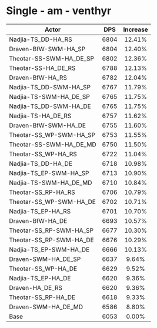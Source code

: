 # Single - am - venthyr
| Actor | DPS | Increase |
|---|:---:|:---:|
|Nadjia-TS_DD-HA_RS|6804|12.41%|
|Draven-BfW-SWM-HA_SP|6804|12.40%|
|Theotar-SS-SWM-HA_DE_SP|6802|12.36%|
|Theotar-SS-HA_DE_RS|6788|12.13%|
|Draven-BfW-HA_RS|6782|12.04%|
|Nadjia-TS_DD-SWM-HA_SP|6767|11.79%|
|Nadjia-TS-SWM-HA_DE_SP|6765|11.75%|
|Nadjia-TS_DD-SWM-HA_DE|6765|11.75%|
|Nadjia-TS-HA_DE_RS|6757|11.62%|
|Draven-BfW-SWM-HA_DE|6755|11.60%|
|Theotar-SS_WP-SWM-HA_SP|6753|11.55%|
|Theotar-SS-SWM-HA_DE_MD|6750|11.50%|
|Theotar-SS_WP-HA_RS|6722|11.04%|
|Nadjia-TS_DD-HA_DE|6718|10.98%|
|Nadjia-TS_EP-SWM-HA_SP|6713|10.90%|
|Nadjia-TS-SWM-HA_DE_MD|6710|10.84%|
|Theotar-SS_RP-HA_RS|6706|10.79%|
|Theotar-SS_WP-SWM-HA_DE|6702|10.71%|
|Nadjia-TS_EP-HA_RS|6701|10.70%|
|Draven-BfW-HA_DE|6693|10.57%|
|Theotar-SS_RP-SWM-HA_SP|6677|10.30%|
|Theotar-SS_RP-SWM-HA_DE|6676|10.29%|
|Nadjia-TS_EP-SWM-HA_DE|6666|10.13%|
|Draven-SWM-HA_DE_SP|6637|9.64%|
|Theotar-SS_WP-HA_DE|6629|9.52%|
|Nadjia-TS_EP-HA_DE|6620|9.36%|
|Draven-HA_DE_RS|6620|9.36%|
|Theotar-SS_RP-HA_DE|6618|9.33%|
|Draven-SWM-HA_DE_MD|6586|8.80%|
|Base|6053|0.00%|
